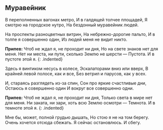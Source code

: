 ﻿---
layout: lyrics
---

## Муравейник

В переполненных вагонах метро,
И в галдящей толчее площадей,
Я смотрю на городское нутро,
На бездонный муравейник людей.

На проспекты разноцветных витрин,
На небрежно-дорогие пальто,
И в толпе я совершенно один,
Из людей меня не видит никто.

**Припев:**
Чтоб не ждал я, не проходит ни дня,
Но на свете знаков нет для меня.
Нет ни места, ни пути, сколько Землю не шерсти — 
Пустота. И в пустоте этой я.
{: .indented}

Здесь я винтиком несусь в колесе,
Эскалаторами вниз или вверх,
В крайней левой полосе, как и все,
Без ветрил и парусов, как у всех.

И, стараясь разглядеть из-за спин,
Сон про яркие счастливые дни,
Остаюсь я совершенно один
И вокруг все совершенно одни.

**Припев:**
Чтоб не ждал я, не проходит ни дня,
Только света в мире нет для меня.
Ни заката, ни зари, хоть всю Землю осмотри — 
Темнота. И в темноте этой я.
{: .indented}

Мне бы, может, полной грудью дышать,
Но стою я не на том берегу.
Очень хочется отсюда сбежать.
Я сейчас остановлюсь. И сбегу.
